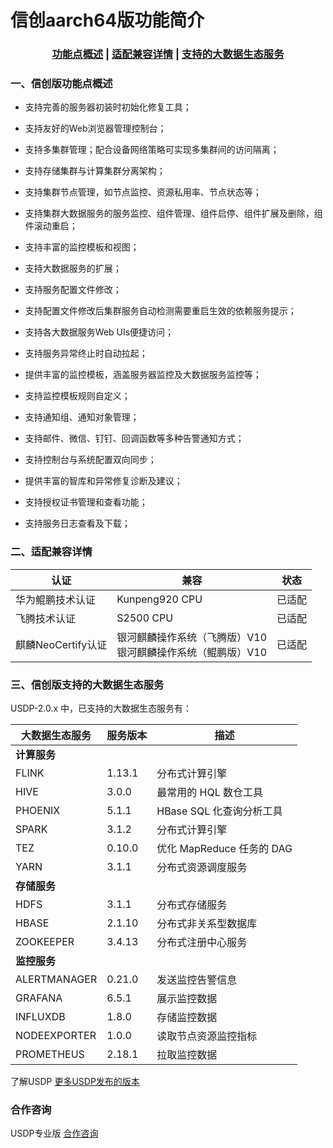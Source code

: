 # 信创aarch64版功能简介



### <center>[功能点概述](usdpdc/arm_2.0.x/release_notes?id=一、信创版功能点概述)   |  [适配兼容详情](usdpdc/arm_2.0.x/release_notes?id=二、适配兼容详情)  |  [支持的大数据生态服务](usdpdc/arm_2.0.x/release_notes?id=三、信创版支持的大数据生态服务)</center>



### 一、信创版功能点概述

- 支持完善的服务器初装时初始化修复工具；

- 支持友好的Web浏览器管理控制台；

- 支持多集群管理；配合设备网络策略可实现多集群间的访问隔离；

- 支持存储集群与计算集群分离架构；

- 支持集群节点管理，如节点监控、资源私用率、节点状态等；

- 支持集群大数据服务的服务监控、组件管理、组件启停、组件扩展及删除，组件滚动重启；

- 支持丰富的监控模板和视图；

- 支持大数据服务的扩展；

- 支持服务配置文件修改；

- 支持配置文件修改后集群服务自动检测需要重启生效的依赖服务提示；

- 支持各大数据服务Web UIs便捷访问；

- 支持服务异常终止时自动拉起；

- 提供丰富的监控模板，涵盖服务器监控及大数据服务监控等；

- 支持监控模板规则自定义；

- 支持通知组、通知对象管理；

- 支持邮件、微信、钉钉、回调函数等多种告警通知方式；

- 支持控制台与系统配置双向同步；

- 提供丰富的智库和异常修复诊断及建议；

- 支持授权证书管理和查看功能；

- 支持服务日志查看及下载；

  

### 二、适配兼容详情

| 认证               | 兼容                                                         | 状态   |
| ------------------ | ------------------------------------------------------------ | ------ |
| 华为鲲鹏技术认证   | Kunpeng920 CPU                                               | 已适配 |
| 飞腾技术认证       | S2500 CPU                                                    | 已适配 |
| 麒麟NeoCertify认证 | 银河麒麟操作系统（飞腾版）V10</br>银河麒麟操作系统（鲲鹏版）V10 | 已适配 |



### 三、信创版支持的大数据生态服务

USDP-2.0.x 中，已支持的大数据生态服务有：

| 大数据生态服务 | 服务版本 | 描述                      |
| -------------- | -------- | ------------------------- |
| **计算服务**   |          |                           |
| FLINK          | 1.13.1   | 分布式计算引擎            |
| HIVE           | 3.0.0    | 最常用的 HQL 数仓工具     |
| PHOENIX        | 5.1.1    | HBase SQL 化查询分析工具  |
| SPARK          | 3.1.2    | 分布式计算引擎            |
| TEZ            | 0.10.0   | 优化 MapReduce 任务的 DAG |
| YARN           | 3.1.1    | 分布式资源调度服务        |
| **存储服务**   |          |                           |
| HDFS           | 3.1.1    | 分布式存储服务            |
| HBASE          | 2.1.10   | 分布式非关系型数据库      |
| ZOOKEEPER      | 3.4.13   | 分布式注册中心服务        |
| **监控服务**   |          |                           |
| ALERTMANAGER   | 0.21.0   | 发送监控告警信息          |
| GRAFANA        | 6.5.1    | 展示监控数据              |
| INFLUXDB       | 1.8.0    | 存储监控数据              |
| NODEEXPORTER   | 1.0.0    | 读取节点资源监控指标      |
| PROMETHEUS     | 2.18.1   | 拉取监控数据              |



了解USDP [更多USDP发布的版本](/usdpdc/version_list)



### 合作咨询

USDP专业版 [合作咨询](https://spt.ucloud.cn/30001)